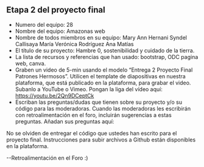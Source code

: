 ## Etapa 2 del proyecto final

- Numero del equipo: 28
- Nombre del equipo: Amazonas web
- Nombre de todos miembros en su equipo: Mary Ann Hernani Syndel Callisaya María Verónica Rodríguez Ana Matías
- El título de su proyecto: Hambre 0, sostenibilidad y cuidado de la tierra.
- La lista de recursos y referencias que han usado: bootstrap, ODC pagina web, canva.
- Graben un video de 5-min usando el modelo “Entrega 2 Proyecto Final Patrones Hermosos”. Utilicen el template de diapositivas en nuestra plataforma, que está publicado en la plataforma, para grabar el video. Subanlo a YouTube o Vimeo. Pongan la liga del vídeo aquí:  https://youtu.be/2Qn9DCeptCk
- Escriban las preguntas/dudas que tienen sobre su proyecto y/o su código para las moderadoras. Cuando las moderadoras les escribirán con retroalimentación en el foro, incluirán sugerencias a estas preguntas. Añadan sus preguntas aquí:

No se olviden de entregar el código que ustedes han escrito para el proyecto final. Instrucciones para subir archivos a Github están disponibles en la plataforma.

--Retroalimentación en el Foro :)
